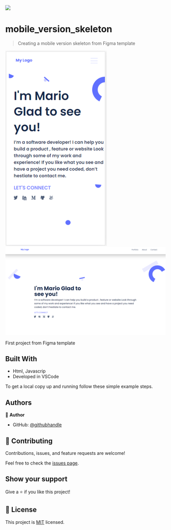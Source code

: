 
![](https://img.shields.io/badge/Microverse-blueviolet)

# mobile_version_skeleton

> Creating a mobile version skeleton from Figma template

![screenshot](./Assets/Images/snapshot.png)
![screenshot](./Assets/Images/snapshot_2.png)

First project from Figma template

## Built With

- Html, Javascrip
- Developed in VSCode


To get a local copy up and running follow these simple example steps.


## Authors

👤 **Author**

- GitHub: [@githubhandle](https://github.com/hunter4466)

## 🤝 Contributing

Contributions, issues, and feature requests are welcome!

Feel free to check the [issues page](../../issues/).

## Show your support

Give a ⭐️ if you like this project!

## 📝 License

This project is [MIT](./MIT.md) licensed.